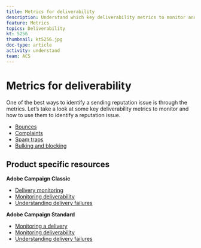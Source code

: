 ```yaml
---
title: Metrics for deliverability
description: Understand which key deliverability metrics to monitor and how to use them to identify a reputation issue.
feature: Metrics
topics: Deliverability
kt: 5256
thumbnail: kt5256.jpg
doc-type: article
activity: understand
team: ACS
---
```


# Metrics for deliverability

One of the best ways to identify a sending reputation issue is through the metrics. Let’s take a look at some key deliverability metrics to monitor and how to use them to identify a reputation issue.

* [Bounces](/help/metrics/bounces.md)
* [Complaints](/help/metrics/complaints.md)
* [Spam traps](/help/metrics/spam-traps.md)
* [Bulking and blocking](/help/metrics/bulking-and-blocking.md)

## Product specific resources

**Adobe Campaign Classic**

* [Delivery monitoring](https://experienceleague.adobe.com/docs/campaign-classic/using/sending-messages/monitoring-deliveries/about-delivery-monitoring.html)
* [Monitoring deliverability](https://experienceleague.adobe.com/docs/campaign-classic/using/sending-messages/deliverability-management/monitoring-deliverability.html) 
* [Understanding delivery failures](https://experienceleague.adobe.com/docs/campaign-classic/using/sending-messages/monitoring-deliveries/understanding-delivery-failures.html)

**Adobe Campaign Standard**

* [Monitoring a delivery](https://experienceleague.adobe.com/docs/campaign-standard/using/testing-and-sending/monitoring-messages/monitoring-a-delivery.html)
* [Monitoring deliverability](https://experienceleague.adobe.com/docs/campaign-standard/using/testing-and-sending/managing-deliverability/monitor-deliverability.html?lang=en#testing-and-sending)
* [Understanding delivery failures](https://experienceleague.adobe.com/docs/campaign-standard/using/testing-and-sending/monitoring-messages/understanding-delivery-failures.html)
